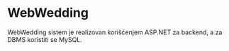 # WebWedding
WebWedding sistem je realizovan korišćenjem ASP.NET za backend, a za DBMS koristiti se MySQL.
